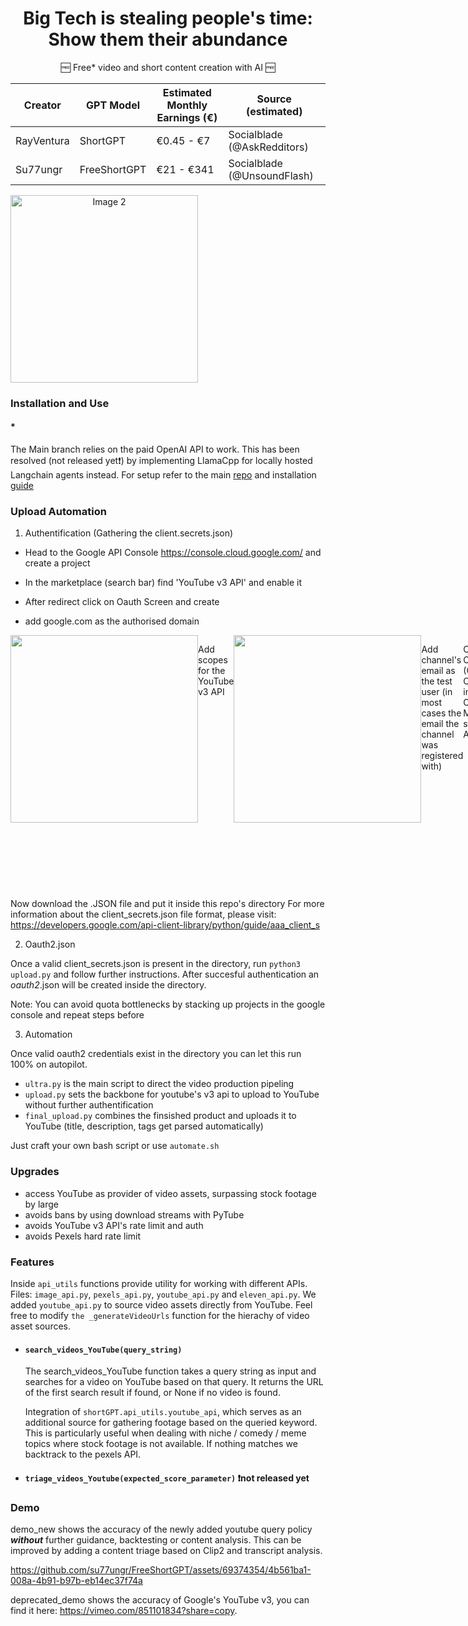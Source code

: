 <div align="center">

# Big Tech is stealing people's time: Show them their abundance
</div>

<div align="center">

  🆓 Free* video and short content creation with AI 🆓

 | Creator                  | GPT Model           | Estimated Monthly Earnings (€) | Source (estimated)                      |
| ------------------------ | ------------------- | ----------------------------- | ---------------------------- |
| RayVentura               | ShortGPT            | €0.45 - €7                    | Socialblade (@AskRedditors)  |
| Su77ungr                 | FreeShortGPT        | €21  -  €341                    | Socialblade (@UnsoundFlash) |

</div>

<div align="center">
  <div style="display: flex;">
    <img width="300" src="https://github.com/su77ungr/FreeShortGPT/assets/69374354/2b98b086-12cc-4dc0-bebd-c34fb856ad01" alt="Image 2"></img>
  </div>
</div>


</div>


### Installation and Use

#### *
The Main branch relies on the paid OpenAI API to work. This has been resolved (not released yet❗) by implementing LlamaCpp for locally hosted Langchain agents instead.
For setup refer to the main [repo](https://docs.shortgpt.ai/docs/how-to-install) and installation [guide](https://docs.shortgpt.ai/docs/how-to-install)

### Upload Automation 

1. Authentification (Gathering the client.secrets.json)

- Head to the Google API Console https://console.cloud.google.com/ and create a project

- In the marketplace (search bar) find 'YouTube v3 API' and enable it

- After redirect click on Oauth Screen and create
  
- add google.com as the authorised domain

<div style="display: flex;">


<img width="300" src="https://github.com/su77ungr/FreeShortGPT/assets/69374354/47fc77a7-2111-489a-9b6e-f2434cbb44ea" >


Add scopes for the YouTube v3 API

<img width="300" src="https://github.com/su77ungr/FreeShortGPT/assets/69374354/dbd2abef-72d4-4303-b739-6be947f525b2">


Add channel's email as the test user (in most cases the email the channel was registered with) 


Create Credentials (OAuth Client ID) in the Credentials Menu and select Web App

- For Authorised redirect URIs use
    http:localhost:8080
    http:localhost:8080/
    http:localhost:8090
    http:localhost:8090/

  <img width="300" src="https://github.com/su77ungr/FreeShortGPT/assets/69374354/e0ca6e19-d466-42f2-bda8-cc477093f036">


</div>

Now download the .JSON file and put it inside this repo's directory 
For more information about the client_secrets.json file format, please visit:
https://developers.google.com/api-client-library/python/guide/aaa_client_s


2. Oauth2.json
   
Once a valid client_secrets.json is present in the directory, run `python3 upload.py` and follow further instructions. After succesful authentication an *oauth2*.json will be created inside the directory. 


Note: You can avoid quota bottlenecks by stacking up projects in the google console and repeat steps before 

3. Automation

Once valid oauth2 credentials exist in the directory you can let this run 100% on autopilot. 

- `ultra.py` is the main script to direct the video production pipeling
- `upload.py` sets the backbone for youtube's v3 api to upload to YouTube without further authentification
- `final_upload.py` combines the finsished product and uploads it to YouTube (title, description, tags get parsed automatically)

Just craft your own bash script or use `automate.sh`


### Upgrades
- access YouTube as provider of video assets, surpassing stock footage by large
- avoids bans by using download streams with PyTube
- avoids YouTube v3 API's rate limit and auth
- avoids Pexels hard rate limit 

### Features 


Inside `api_utils` functions provide utility for working with different APIs. Files: `image_api.py`, `pexels_api.py`,  `youtube_api.py` and `eleven_api.py`. We added  `youtube_api.py` to source video assets directly from YouTube. Feel free to modify `the _generateVideoUrls` function for the hierachy of video asset sources. 

-  #### `search_videos_YouTube(query_string)`
  
      The search_videos_YouTube function takes a query string as input and searches for a video on YouTube based on that query. It returns the URL of the first search result if found, or None if no video is found.
      
      Integration of `shortGPT.api_utils.youtube_api`, which serves as an additional source for gathering footage based on the queried keyword. This is particularly useful when dealing with niche / comedy / meme topics where stock footage is not available. If nothing matches we backtrack to the pexels API. 

-  #### `triage_videos_Youtube(expected_score_parameter)` ❗not released yet

### Demo

demo_new shows the accuracy of the newly added youtube query policy ***without*** further guidance, backtesting or content analysis. This can be improved by adding a content triage based on Clip2 and transcript analysis. 



https://github.com/su77ungr/FreeShortGPT/assets/69374354/4b561ba1-008a-4b91-b97b-eb14ec37f74a



deprecated_demo shows the accuracy of Google's YouTube v3, you can find it here: https://vimeo.com/851101834?share=copy.
